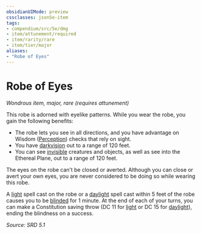```yaml
---
obsidianUIMode: preview
cssclasses: json5e-item
tags:
- compendium/src/5e/dmg
- item/attunement/required
- item/rarity/rare
- item/tier/major
aliases: 
- "Robe of Eyes"
---
```

# Robe of Eyes
*Wondrous item, major, rare (requires attunement)*  


This robe is adorned with eyelike patterns. While you wear the robe, you gain the following benefits:

- The robe lets you see in all directions, and you have advantage on Wisdom ([Perception](rules/skills.md#Perception)) checks that rely on sight.  
- You have [darkvision](rules/senses.md#Darkvision) out to a range of 120 feet.  
- You can see [invisible](rules/conditions.md#Invisible) creatures and objects, as well as see into the Ethereal Plane, out to a range of 120 feet.  

The eyes on the robe can't be closed or averted. Although you can close or avert your own eyes, you are never considered to be doing so while wearing this robe.

A [light](compendium/spells/light.md) spell cast on the robe or a [daylight](compendium/spells/daylight.md) spell cast within 5 feet of the robe causes you to be [blinded](rules/conditions.md#Blinded) for 1 minute. At the end of each of your turns, you can make a Constitution saving throw (DC 11 for [light](compendium/spells/light.md) or DC 15 for [daylight](compendium/spells/daylight.md)), ending the blindness on a success.

*Source: SRD 5.1*